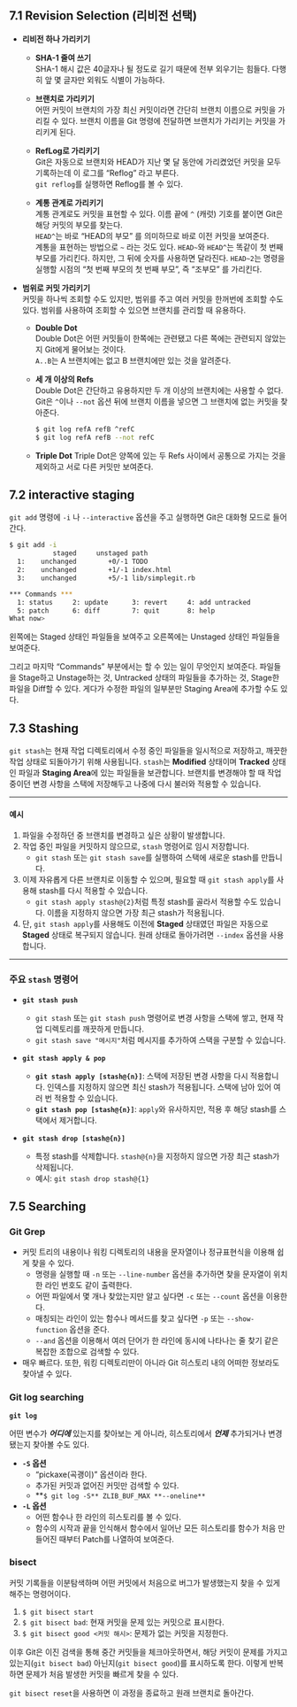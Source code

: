 ## 7.1 Revision Selection (리비전 선택)

- **리비전 하나 가리키기**
  - **SHA-1 줄여 쓰기**  
    SHA-1 해시 값은 40글자나 될 정도로 길기 때문에 전부 외우기는 힘들다. 다행히 앞 몇 글자만 외워도 식별이 가능하다.
  
  - **브랜치로 가리키기**  
    어떤 커밋이 브랜치의 가장 최신 커밋이라면 간단히 브랜치 이름으로 커밋을 가리킬 수 있다. 브랜치 이름을 Git 명령에 전달하면 브랜치가 가리키는 커밋을 가리키게 된다.
  
  - **RefLog로 가리키기**  
    Git은 자동으로 브랜치와 HEAD가 지난 몇 달 동안에 가리켰었던 커밋을 모두 기록하는데 이 로그를 “Reflog” 라고 부른다.  
    `git reflog`를 실행하면 Reflog를 볼 수 있다.
  
  - **계통 관계로 가리키기**  
    계통 관계로도 커밋을 표현할 수 있다. 이름 끝에 `^` (캐럿) 기호를 붙이면 Git은 해당 커밋의 부모를 찾는다.  
    `HEAD^`는 바로 “HEAD의 부모” 를 의미하므로 바로 이전 커밋을 보여준다.  
    계통을 표현하는 방법으로 `~` 라는 것도 있다. `HEAD~`와 `HEAD^`는 똑같이 첫 번째 부모를 가리킨다. 하지만, 그 뒤에 숫자를 사용하면 달라진다. `HEAD~2`는 명령을 실행할 시점의 “첫 번째 부모의 첫 번째 부모”, 즉 “조부모” 를 가리킨다.

- **범위로 커밋 가리키기**  
  커밋을 하나씩 조회할 수도 있지만, 범위를 주고 여러 커밋을 한꺼번에 조회할 수도 있다. 범위를 사용하여 조회할 수 있으면 브랜치를 관리할 때 유용하다.

  - **Double Dot**  
    Double Dot은 어떤 커밋들이 한쪽에는 관련됐고 다른 쪽에는 관련되지 않았는지 Git에게 물어보는 것이다.  
    `A..B`는 A 브랜치에는 없고 B 브랜치에만 있는 것을 알려준다.

  - **세 개 이상의 Refs**  
    Double Dot은 간단하고 유용하지만 두 개 이상의 브랜치에는 사용할 수 없다. Git은 `^`이나 `--not` 옵션 뒤에 브랜치 이름을 넣으면 그 브랜치에 없는 커밋을 찾아준다.
    ```bash
    $ git log refA refB ^refC
    $ git log refA refB --not refC

  - **Triple Dot**
    Triple Dot은 양쪽에 있는 두 Refs 사이에서 공통으로 가지는 것을 제외하고 서로 다른 커밋만 보여준다.
## 7.2 interactive staging
`git add` 명령에 `-i` 나 `--interactive` 옵션을 주고 실행하면 Git은 대화형 모드로 들어간다.

```bash
$ git add -i
           staged     unstaged path
  1:    unchanged        +0/-1 TODO
  2:    unchanged        +1/-1 index.html
  3:    unchanged        +5/-1 lib/simplegit.rb

*** Commands ***
  1: status     2: update      3: revert     4: add untracked
  5: patch      6: diff        7: quit       8: help
What now>
```

왼쪽에는 Staged 상태인 파일들을 보여주고 오른쪽에는 Unstaged 상태인 파일들을 보여준다.

그리고 마지막 “Commands” 부분에서는 할 수 있는 일이 무엇인지 보여준다. 파일들을 Stage하고 Unstage하는 것, Untracked 상태의 파일들을 추가하는 것, Stage한 파일을 Diff할 수 있다. 게다가 수정한 파일의 일부분만 Staging Area에 추가할 수도 있다.

## 7.3 Stashing

`git stash`는 현재 작업 디렉토리에서 수정 중인 파일들을 일시적으로 저장하고, 깨끗한 작업 상태로 되돌아가기 위해 사용됩니다. `stash`는 **Modified** 상태이며 **Tracked** 상태인 파일과 **Staging Area**에 있는 파일들을 보관합니다. 브랜치를 변경해야 할 때 작업 중이던 변경 사항을 스택에 저장해두고 나중에 다시 불러와 적용할 수 있습니다.

---

#### 예시

1. 파일을 수정하던 중 브랜치를 변경하고 싶은 상황이 발생합니다.
2. 작업 중인 파일을 커밋하지 않으므로, `stash` 명령어로 임시 저장합니다.
   - `git stash` 또는 `git stash save`를 실행하여 스택에 새로운 stash를 만듭니다.
3. 이제 자유롭게 다른 브랜치로 이동할 수 있으며, 필요할 때 `git stash apply`를 사용해 stash를 다시 적용할 수 있습니다.
   - `git stash apply stash@{2}`처럼 특정 stash를 골라서 적용할 수도 있습니다. 이름을 지정하지 않으면 가장 최근 stash가 적용됩니다.
4. 단, `git stash apply`를 사용해도 이전에 **Staged** 상태였던 파일은 자동으로 **Staged** 상태로 복구되지 않습니다. 원래 상태로 돌아가려면 `--index` 옵션을 사용합니다.

---

### 주요 `stash` 명령어

- **`git stash push`**
  - `git stash` 또는 `git stash push` 명령어로 변경 사항을 스택에 쌓고, 현재 작업 디렉토리를 깨끗하게 만듭니다.
  - `git stash save "메시지"`처럼 메시지를 추가하여 스택을 구분할 수 있습니다.

- **`git stash apply & pop`**
  - **`git stash apply [stash@{n}]`**: 스택에 저장된 변경 사항을 다시 적용합니다. 인덱스를 지정하지 않으면 최신 stash가 적용됩니다. 스택에 남아 있어 여러 번 적용할 수 있습니다.
  - **`git stash pop [stash@{n}]`**: `apply`와 유사하지만, 적용 후 해당 stash를 스택에서 제거합니다.

- **`git stash drop [stash@{n}]`**
  - 특정 stash를 삭제합니다. `stash@{n}`을 지정하지 않으면 가장 최근 stash가 삭제됩니다.
  - 예시: `git stash drop stash@{1}`

## 7.5 Searching
### **Git Grep**

- 커밋 트리의 내용이나 워킹 디렉토리의 내용을 문자열이나 정규표현식을 이용해 쉽게 찾을 수 있다.
    - 명령을 실행할 때 `-n` 또는 `--line-number` 옵션을 추가하면 찾을 문자열이 위치한 라인 번호도 같이 출력한다.
    - 어떤 파일에서 몇 개나 찾았는지만 알고 싶다면 `-c` 또는 `--count` 옵션을 이용한다.
    - 매칭되는 라인이 있는 함수나 메서드를 찾고 싶다면 `-p` 또는 `--show-function` 옵션을 준다.
    - `--and` 옵션을 이용해서 여러 단어가 한 라인에 동시에 나타나는 줄 찾기 같은 복잡한 조합으로 검색할 수 있다.
- 매우 빠르다. 또한, 워킹 디렉토리만이 아니라 Git 히스토리 내의 어떠한 정보라도 찾아낼 수 있다.

### **Git log searching**

**`git log`**

어떤 변수가 ***어디에*** 있는지를 찾아보는 게 아니라, 히스토리에서 ***언제*** 추가되거나 변경됐는지 찾아볼 수도 있다.

- **`-S` 옵션**
    - “pickaxe(곡괭이)” 옵션이라 한다.
    - 추가된 커밋과 없어진 커밋만 검색할 수 있다.
    - **`$ git log -S** ZLIB_BUF_MAX **--oneline**`
- **`-L` 옵션**
    - 어떤 함수나 한 라인의 히스토리를 볼 수 있다.
    - 함수의 시작과 끝을 인식해서 함수에서 일어난 모든 히스토리를 함수가 처음 만들어진 때부터 Patch를 나열하여 보여준다.

### bisect

커밋 기록들을 이분탐색하며 어떤 커밋에서 처음으로 버그가 발생했는지 찾을 수 있게 해주는 명령어이다.

1. `$ git bisect start` 
2. `$ git bisect bad`: 현재 커밋을 문제 있는 커밋으로 표시한다.
3. `$ git bisect good <커밋 해시>`: 문제가 없는 커밋을 지정한다.

이후 Git은 이진 검색을 통해 중간 커밋들을 체크아웃하면서, 해당 커밋이 문제를 가지고 있는지(`git bisect bad`) 아닌지(`git bisect good`)를 표시하도록 한다. 이렇게 반복하면 문제가 처음 발생한 커밋을 빠르게 찾을 수 있다.

`git bisect reset`을 사용하면 이 과정을 종료하고 원래 브랜치로 돌아간다.
